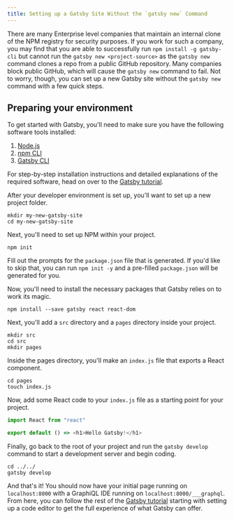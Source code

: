 ```yaml
---
title: Setting up a Gatsby Site Without the `gatsby new` Command
---
```


There are many Enterprise level companies that maintain an internal clone of the NPM registry for security purposes. If you work for such a company, you may find that you are able to successfully run `npm install -g gatsby-cli` but cannot run the `gatsby new <project-source>` as the `gatsby new` command clones a repo from a public GitHub repository. Many companies block public GitHub, which will cause the `gatsby new` command to fail. Not to worry, though, you can set up a new Gatsby site without the `gatsby new` command with a few quick steps.

## Preparing your environment

To get started with Gatsby, you'll need to make sure you have the following software tools installed:

1. [Node.js](/tutorial/part-zero/#install-nodejs)
1. [npm CLI](/tutorial/part-zero/#familiarize-with-npm)
1. [Gatsby CLI](/tutorial/part-zero/#install-the-gatsby-cli)

For step-by-step installation instructions and detailed explanations of the required software, head on over to the [Gatsby tutorial](/tutorial/part-zero/).

After your developer environment is set up, you'll want to set up a new project folder.

```shell
mkdir my-new-gatsby-site
cd my-new-gatsby-site
```

Next, you'll need to set up NPM within your project.

```shell
npm init
```

Fill out the prompts for the `package.json` file that is generated. If you'd like to skip that, you can run `npm init -y` and a pre-filled `package.json` will be generated for you.

Now, you'll need to install the necessary packages that Gatsby relies on to work its magic.

```shell
npm install --save gatsby react react-dom
```

Next, you'll add a `src` directory and a `pages` directory inside your project.

```shell
mkdir src
cd src
mkdir pages
```

Inside the pages directory, you'll make an `index.js` file that exports a React component.

```shell
cd pages
touch index.js
```

Now, add some React code to your `index.js` file as a starting point for your project.

```jsx:title=src/pages/index.js
import React from "react"

export default () => <h1>Hello Gatsby!</h1>
```

Finally, go back to the root of your project and run the `gatsby develop` command to start a development server and begin coding.

```shell
cd ../../
gatsby develop
```

And that's it! You should now have your initial page running on `localhost:8000` with a GraphiQL IDE running on `localhost:8000/___graphql`. From here, you can follow the rest of the [Gatsby tutorial](/tutorial/part-zero/#set-up-a-code-editor) starting with setting up a code editor to get the full experience of what Gatsby can offer.
